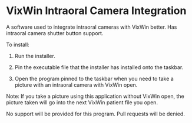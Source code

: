 # VixWin Intraoral Camera Integration
A software used to integrate intraoral cameras with VixWin better. Has intraoral camera shutter button support.

To install:

1. Run the installer.

2. Pin the executable file that the installer has installed onto the taskbar.

3. Open the program pinned to the taskbar when you need to take a picture with an intraoral camera with VixWin open.

Note: If you take a picture using this application without VixWin open, the picture taken will go into the next VixWin patient file you open.

No support will be provided for this program. Pull requests will be denied.
